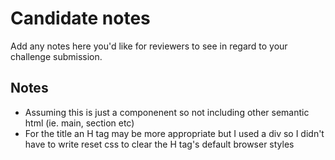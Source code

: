 # Candidate notes

Add any notes here you'd like for reviewers to see in regard to your challenge submission.
## Notes
- Assuming this is just a componenent so not including other semantic html (ie. main, section etc)
- For the title an H tag may be more appropriate but I used a div so I didn't have to write reset css to clear the H tag's default browser styles